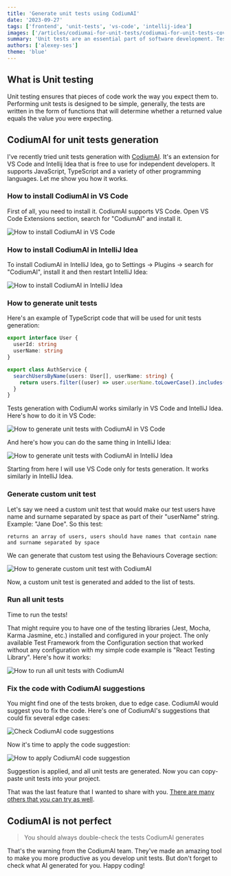 ```yaml
---
title: 'Generate unit tests using CodiumAI'
date: '2023-09-27'
tags: ['frontend', 'unit-tests', 'vs-code', 'intellij-idea']
images: ['/articles/codiumai-for-unit-tests/codiumai-for-unit-tests-cover.webp']
summary: 'Unit tests are an essential part of software development. Tests help you to ensure that the code works as you expect. It takes time to create all necessary tests. But there is a way to generate them.'
authors: ['alexey-ses']
theme: 'blue'
---
```


## What is Unit testing

Unit testing ensures that pieces of code work the way you expect them to. Performing unit tests is designed to be simple, generally, the tests are written in the form of functions that will determine whether a returned value equals the value you were expecting.

## CodiumAI for unit tests generation

I've recently tried unit tests generation with [CodiumAI](https://www.codium.ai/). It's an extension for VS Code and Intellij Idea that is free to use for independent developers. It supports JavaScript, TypeScript and a variety of other programming languages. Let me show you how it works.

### How to install CodiumAI in VS Code

First of all, you need to install it. CodiumAI supports VS Code. Open VS Code Extensions section, search for "CodiumAI" and install it.

![How to install CodiumAI in VS Code](/articles/codiumai-for-unit-tests/codium-ai-install-vscode.webp)

### How to install CodiumAI in IntelliJ Idea

To install CodiumAI in IntelliJ Idea, go to Settings -> Plugins -> search for "CodiumAI", install it and then restart IntelliJ Idea:

![How to install CodiumAI in IntelliJ Idea](/articles/codiumai-for-unit-tests/codium-ai-install-intellij.webp)

### How to generate unit tests

Here's an example of TypeScript code that will be used for unit tests generation:

```typescript
export interface User {
  userId: string
  userName: string
}

export class AuthService {
  searchUsersByName(users: User[], userName: string) {
    return users.filter((user) => user.userName.toLowerCase().includes(userName.toLowerCase()))
  }
}
```

Tests generation with CodiumAI works similarly in VS Code and IntelliJ Idea. Here's how to do it in VS Code:

![How to generate unit tests with CodiumAI in VS Code](/articles/codiumai-for-unit-tests/codiumai-how-to-generate-tests-vscode.gif)

And here's how you can do the same thing in IntelliJ Idea:

![How to generate unit tests with CodiumAI in IntelliJ Idea](/articles/codiumai-for-unit-tests/codiumai-how-to-generate-tests-intellij.gif)

Starting from here I will use VS Code only for tests generation. It works similarly in IntelliJ Idea.

### Generate custom unit test

Let's say we need a custom unit test that would make our test users have name and surname separated by space as part of their "userName" string. Example: "Jane Doe". So this test:

`returns an array of users, users should have names that contain name and surname separated by space`

We can generate that custom test using the Behaviours Coverage section:

![How to generate custom unit test with CodiumAI](/articles/codiumai-for-unit-tests/codiumai-how-to-generate-custom-test.gif)

Now, a custom unit test is generated and added to the list of tests.

### Run all unit tests

Time to run the tests!

That might require you to have one of the testing libraries (Jest, Mocha, Karma Jasmine, etc.) installed and configured in your project. The only available Test Framework from the Configuration section that worked without any configuration with my simple code example is "React Testing Library". Here's how it works:

![How to run all unit tests with CodiumAI](/articles/codiumai-for-unit-tests/codiumai-how-to-run-tests.gif)

### Fix the code with CodiumAI suggestions

You might find one of the tests broken, due to edge case. CodiumAI would suggest you to fix the code. Here's one of CodiumAI's suggestions that could fix several edge cases:

![Check CodiumAI code suggestions](/articles/codiumai-for-unit-tests/codiumai-code-suggestion.webp)

Now it's time to apply the code suggestion:

![How to apply CodiumAI code suggestion](/articles/codiumai-for-unit-tests/codiumai-how-to-apply-code-suggestion.gif)

Suggestion is applied, and all unit tests are generated. Now you can copy-paste unit tests into your project.

That was the last feature that I wanted to share with you. [There are many others that you can try as well](https://github.com/Codium-ai/codiumai-vscode-release).

## CodiumAI is not perfect

> You should always double-check the tests CodiumAI generates

That's the warning from the CodiumAI team. They've made an amazing tool to make you more productive as you develop unit tests. But don't forget to check what AI generated for you. Happy coding!
